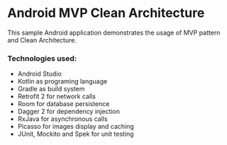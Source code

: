 # Android MVP Clean Architecture

This sample Android application demonstrates the usage of MVP pattern and Clean Architecture.

### Technologies used:
- Android Studio
- Kotlin as programing language
- Gradle as build system
- Retrofit 2 for network calls
- Room for database persistence
- Dagger 2 for dependency injection
- RxJava for asynchronous calls
- Picasso for images display and caching
- JUnit, Mockito and Spek for unit testing


